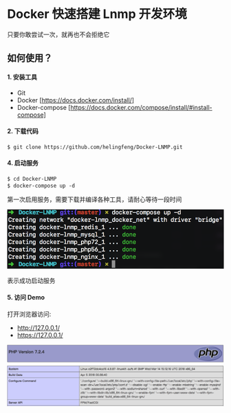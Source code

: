 # Docker 快速搭建 Lnmp 开发环境 

只要你敢尝试一次，就再也不会拒绝它

## 如何使用？

#### 1. 安装工具

- Git
- Docker [https://docs.docker.com/install/]
- Docker-compose [https://docs.docker.com/compose/install/#install-compose]

#### 2. 下载代码

```
$ git clone https://github.com/helingfeng/Docker-LNMP.git
```
    
#### 4. 启动服务

```
$ cd Docker-LNMP
$ docker-compose up -d
```

第一次启用服务，需要下载并编译各种工具，请耐心等待一段时间

![demo](./demo4.png)

表示成功启动服务

#### 5. 访问 Demo

打开浏览器访问:
- http://127.0.0.1/
- https://127.0.0.1/

![demo](./demo3.png)
